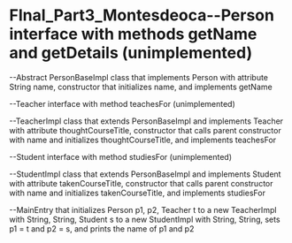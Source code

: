 # FInal_Part3_Montesdeoca--Person interface with methods getName and getDetails (unimplemented)

--Abstract PersonBaseImpl class that implements Person with attribute String name, constructor that initializes name, and implements getName

--Teacher interface with method teachesFor (unimplemented)

--TeacherImpl class that extends PersonBaseImpl and implements Teacher with attribute thoughtCourseTitle, constructor that calls parent constructor with name and initializes thoughtCourseTitle, and implements teachesFor

--Student interface with method studiesFor (unimplemented)

--StudentImpl class that extends PersonBaseImpl and implements Student with attribute takenCourseTitle, constructor that calls parent constructor with name and initializes takenCourseTitle, and implements studiesFor

--MainEntry that initializes Person p1, p2, Teacher t to a new TeacherImpl with String, String, Student s to a new StudentImpl with String, String, sets p1 = t and p2 = s, and prints the name of p1 and p2
